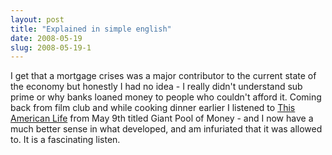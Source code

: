 ```yaml
---
layout: post
title: "Explained in simple english"
date: 2008-05-19
slug: 2008-05-19-1
---
```


I get that a mortgage crises was a major contributor to the current state of the economy but honestly I had no idea - I really didn&apos;t understand sub prime or why banks loaned money to people who couldn&apos;t afford it.  Coming back from film club and while cooking dinner earlier I listened to  [This American Life](http://www.thisamericanlife.org/Radio_Episode.aspx?sched=1242)   from May 9th titled Giant Pool of Money - and I now have a much better sense in what developed, and am infuriated that it was allowed to. It is a fascinating listen.
